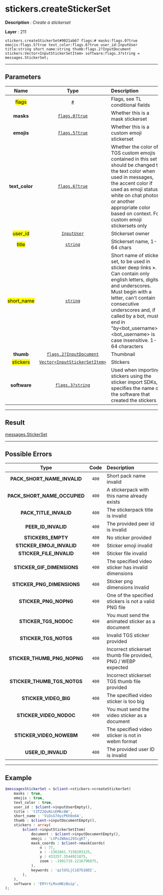 # stickers.createStickerSet

**Description** : *Create a stickerset*

**Layer** : 211

```tl
stickers.createStickerSet#9021ab67 flags:# masks:flags.0?true emojis:flags.5?true text_color:flags.6?true user_id:InputUser title:string short_name:string thumb:flags.2?InputDocument stickers:Vector<InputStickerSetItem> software:flags.3?string = messages.StickerSet;
```

---

## Parameters

| Name | Type | Description |
| :---: | :---: | :--- |
| <mark>flags</mark> | [`#`](type/#) | Flags, see TL conditional fields |
| **masks** | [`flags.0?true`](type/true) | Whether this is a mask stickerset |
| **emojis** | [`flags.5?true`](type/true) | Whether this is a custom emoji stickerset |
| **text_color** | [`flags.6?true`](type/true) | Whether the color of TGS custom emojis contained in this set should be changed to the text color when used in messages, the accent color if used as emoji status, white on chat photos, or another appropriate color based on context. For custom emoji stickersets only |
| <mark>user_id</mark> | [`InputUser`](type/InputUser) | Stickerset owner |
| <mark>title</mark> | [`string`](type/string) | Stickerset name, 1-64 chars |
| <mark>short_name</mark> | [`string`](type/string) | Short name of sticker set, to be used in sticker deep links ». Can contain only english letters, digits and underscores. Must begin with a letter, can't contain consecutive underscores and, if called by a bot, must end in "_by_<bot_username>". <bot_username> is case insensitive. 1-64 characters |
| **thumb** | [`flags.2?InputDocument`](type/InputDocument) | Thumbnail |
| <mark>stickers</mark> | [`Vector<InputStickerSetItem>`](type/InputStickerSetItem) | Stickers |
| **software** | [`flags.3?string`](type/string) | Used when importing stickers using the sticker import SDKs, specifies the name of the software that created the stickers |

---

## Result

[messages.StickerSet](type/messages.StickerSet)

---

## Possible Errors

| Type | Code | Description |
| :---: | :---: | :--- |
| **PACK_SHORT_NAME_INVALID** | `400` | Short pack name invalid |
| **PACK_SHORT_NAME_OCCUPIED** | `400` | A stickerpack with this name already exists |
| **PACK_TITLE_INVALID** | `400` | The stickerpack title is invalid |
| **PEER_ID_INVALID** | `400` | The provided peer id is invalid |
| **STICKERS_EMPTY** | `400` | No sticker provided |
| **STICKER_EMOJI_INVALID** | `400` | Sticker emoji invalid |
| **STICKER_FILE_INVALID** | `400` | Sticker file invalid |
| **STICKER_GIF_DIMENSIONS** | `400` | The specified video sticker has invalid dimensions |
| **STICKER_PNG_DIMENSIONS** | `400` | Sticker png dimensions invalid |
| **STICKER_PNG_NOPNG** | `400` | One of the specified stickers is not a valid PNG file |
| **STICKER_TGS_NODOC** | `400` | You must send the animated sticker as a document |
| **STICKER_TGS_NOTGS** | `400` | Invalid TGS sticker provided |
| **STICKER_THUMB_PNG_NOPNG** | `400` | Incorrect stickerset thumb file provided, PNG / WEBP expected |
| **STICKER_THUMB_TGS_NOTGS** | `400` | Incorrect stickerset TGS thumb file provided |
| **STICKER_VIDEO_BIG** | `400` | The specified video sticker is too big |
| **STICKER_VIDEO_NODOC** | `400` | You must send the video sticker as a document |
| **STICKER_VIDEO_NOWEBM** | `400` | The specified video sticker is not in webm format |
| **USER_ID_INVALID** | `400` | The provided user ID is invalid |

---

## Example

```php
$messagesStickerSet = $client->stickers->createStickerSet(
	masks : true,
	emojis : true,
	text_color : true,
	user_id : $client->inputUserEmpty(),
	title : 't3TZ2QvNinEMKc8W',
	short_name : 'ViDsG7dycPKh0o6A',
	thumb : $client->inputDocumentEmpty(),
	stickers : array(
		$client->inputStickerSetItem(
			document : $client->inputDocumentEmpty(),
			emoji : 'LVPsZWAmi293cgKT',
			mask_coords : $client->maskCoords(
				n : 77,
				x : -1361661.7158203125,
				y : 433257.3544921875,
				zoom : -1991719.2216796875,
			),
			keywords : 'qzlUSLjCiQ7G16DI',
		),
	),
	software : 'ERYrtLMxoNKzBuip',
);
```